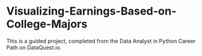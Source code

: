 # Visualizing-Earnings-Based-on-College-Majors

This is a guided project, completed from the Data Analyst in Python Career Path on DataQuest.io.
